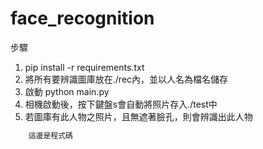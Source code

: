 # face_recognition
步驟
1. pip install -r requirements.txt
2. 將所有要辨識圖庫放在./rec內，並以人名為檔名儲存
3. 啟動 python main.py
4. 相機啟動後，按下鍵盤s會自動將照片存入./test中
5. 若圖庫有此人物之照片，且無遮著臉孔，則會辨識出此人物
```js
    這邊是程式碼
